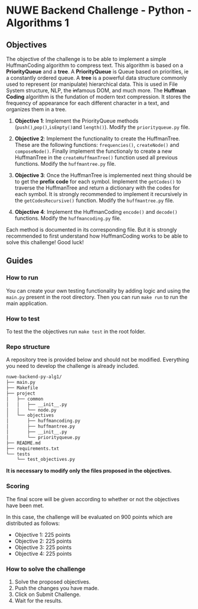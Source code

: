 # NUWE Backend Challenge - Python - Algorithms 1

## Objectives

The objective of the challenge is to be able to implement a simple HuffmanCoding algorithm to compress text. This algorithm is based on a **PriorityQueue** and a **tree**. A **PriorityQueue** is Queue based on priorities, ie a constantly ordered queue.
A **tree** is a powerful data structure commonly used to represent (or manipulate) hierarchical data. This is used in File System structure, NLP, the ~~in~~famous DOM, and much more.
The **Huffman Coding** algorithm is the fundation of modern text compression. It stores the frequency of appearance for each different character in a text, and organizes them in a tree. 


1. **Objective 1**: Implement the PriorityQueue methods (`push()`,`pop()`,`isEmpty()`and `length()`). Modify the `priorityqueue.py` file.

2. **Objective 2**: Implement the functionality to create the HuffmanTree. These are the following functions: `frequencies()`, `createNode()` and `composeNode()`. Finally implement the functionaly to create a new HuffmanTree in the `createHuffmanTree()` function used all previous functions. Modify the `huffmantree.py` file.

3. **Objective 3**: Once the HuffmanTree is implemented next thing should be to get the **prefix code** for each symbol. Implement the `getCodes()` to traverse the HuffmanTree and return a dictionary with the codes for each symbol. It is strongly recommended to implement it recursively in the `getCodesRecursive()` function. Modify the `huffmantree.py` file.

4. **Objective 4**: Implement the HuffmanCoding `encode()` and `decode()` functions. Modify the `huffmancoding.py` file.

Each method is documented in its corresponding file. But it is strongly recommended to first understand how HuffmanCoding works to be able to solve this challenge! Good luck!

## Guides

### How to run

You can create your own testing functionality by adding logic and using the `main.py` present in the root directory.
Then you can run `make run` to run the main application.

### How to test

To test the the objectives run `make test` in the root folder.

### Repo structure

A repository tree is provided below and should not be modified. Everything you need to develop the challenge is already included.
```bash
nuwe-backend-py-alg1/
├── main.py
├── Makefile
├── project
│   ├── common
│   │   ├── __init__.py
│   │   └── node.py
│   └── objectives
│       ├── huffmancoding.py
│       ├── huffmantree.py
│       ├── __init__.py
│       └── priorityqueue.py
├── README.md
├── requirements.txt
└── tests
    └── test_objectives.py
```

**It is necessary to modify only the files proposed in the objectives.**

### Scoring

The final score will be given according to whether or not the objectives have been met.

In this case, the challenge will be evaluated on 900 points which are distributed as follows:

- Objective 1: 225 points
- Objective 2: 225 points
- Objective 3: 225 points
- Objective 4: 225 points

### How to solve the challenge

1. Solve the proposed objectives.
2. Push the changes you have made.
3. Click on Submit Challenge.
4. Wait for the results.


